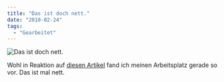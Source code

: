 ```yaml
---
title: "Das ist doch nett."
date: "2010-02-24"
tags:
  - "Gearbeitet"
---
```


![Das ist doch nett.](/images/codecandies/welcomeback.jpg)

Wohl in Reaktion auf [diesen Artikel](/codecandies/2010/02/23/welcome-back/) fand ich meinen Arbeitsplatz gerade so vor. Das ist mal nett.
